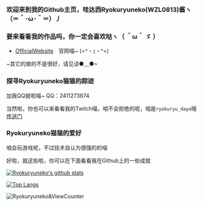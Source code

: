 <!---

- 👋 Hi, I’m @WZL0813
- 👀 I’m interested in ...
- 🌱 I’m currently learning ...
- 💞️ I’m looking to collaborate on ...
- 📫 How to reach me ...
- 😄 Pronouns: ...
- ⚡ Fun fact: ...


WZL0813/WZL0813 is a ✨ special ✨ repository because its `README.md` (this file) appears on your GitHub profile.
You can click the Preview link to take a look at your changes.


#### &#x1f4c8; WZL0813 GitHub Stats

<a href="https://github.com/WZL0813">
  <img align="center" src="https://github-readme-stats.vercel.app/api?username=WZL0813&show_icons=true&line_height=33&count_private=true&include_all_commits=true&theme=default" alt="WZL0813's GitHub Stats" />
</a>

--->


### 欢迎来到我的Github主页，哇达西Ryokuryuneko(WZL0813)酱ヽ（＝＾･ω･＾＝）丿

### 要来看看我的作品吗，你一定会喜欢哒ヽ（ ＾ω＾ ゞ ）
- [OfficialWebsite](https://Ryokuryuneko.top/)　官网喵~ (=^・ｪ・^=)

~其它的做的不是很好，请见谅●﹏●~

### 探寻Ryokuryuneko猫猫的踪迹
加我QQ就啦喵~
QQ：2411273874

当然啦，你也可以来看看我的Twitch喵，咱不会拒绝的呢，咱是`ryokuryu_dayo`哦[传送门](https://www.twitch.tv/ryokuryu_dayo)



### Ryokuryuneko猫猫的爱好
咱会玩游戏呢，不过技术自认为很强的的喵


好啦，就这些啦，你可以在下面看看我在Github上的一些成就


[![Ryokuryuneko's github stats](https://github-readme-stats.vercel.app/api?username=WZL0813&count_private=true&show_icons=true&theme=tokyonight)](https://github.com/WZL0813/github-readme-stats)

[![Top Langs](https://github-readme-stats.vercel.app/api/top-langs/?username=WZL0813&layout=compact&theme=tokyonight)](https://github.com/WZL0813/github-readme-stats)


![Ryokuryuneko&ViewCounter](https://api.likepoems.com/counter/get/@Ryokuryuneko)
